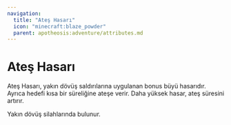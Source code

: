 ```yaml
---
navigation:
  title: "Ateş Hasarı"
  icon: "minecraft:blaze_powder"
  parent: apotheosis:adventure/attributes.md
---
```


# Ateş Hasarı

<Color id="blue">Ateş Hasarı</Color>, yakın dövüş saldırılarına uygulanan bonus büyü hasarıdır. Ayrıca hedefi kısa bir süreliğine ateşe verir. Daha yüksek hasar, ateş süresini artırır.

Yakın dövüş silahlarında bulunur.

